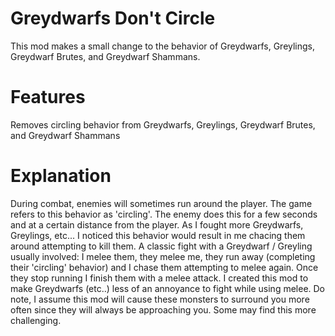 # Greydwarfs Don't Circle

This mod makes a small change to the behavior of Greydwarfs, Greylings, Greydwarf Brutes, and Greydwarf Shammans. 

# Features
Removes circling behavior from Greydwarfs, Greylings, Greydwarf Brutes, and Greydwarf Shammans

# Explanation
During combat, enemies will sometimes run around the player. The game refers to this behavior as 'circling'. The enemy does this for a few seconds and at a certain distance from the player. 
As I fought more Greydwarfs, Greylings, etc... I noticed this behavior would result in me chacing them around attempting to kill them. A classic fight with a Greydwarf / Greyling usually involved: I melee them, they melee me, they run away (completing their 'circling' behavior) and I chase them attempting to melee again. Once they stop running I finish them with a melee attack.
I created this mod to make Greydwarfs (etc..) less of an annoyance to fight while using melee. Do note, I assume this mod will cause these monsters to surround you more often since they will always be approaching you. Some may find this more challenging.
